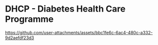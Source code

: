 # DHCP - Diabetes Health Care Programme


https://github.com/user-attachments/assets/bbc1fe6c-6ac4-480c-a332-9d2aefdf23d3

